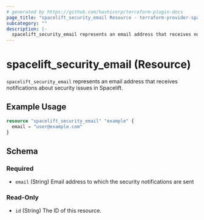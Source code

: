 ```yaml
---
# generated by https://github.com/hashicorp/terraform-plugin-docs
page_title: "spacelift_security_email Resource - terraform-provider-spacelift"
subcategory: ""
description: |-
  spacelift_security_email represents an email address that receives notifications about security issues in Spacelift.
---
```


# spacelift_security_email (Resource)

`spacelift_security_email` represents an email address that receives notifications about security issues in Spacelift.

## Example Usage

```terraform
resource "spacelift_security_email" "example" {
  email = "user@example.com"
}
```

<!-- schema generated by tfplugindocs -->
## Schema

### Required

- `email` (String) Email address to which the security notifications are sent

### Read-Only

- `id` (String) The ID of this resource.
